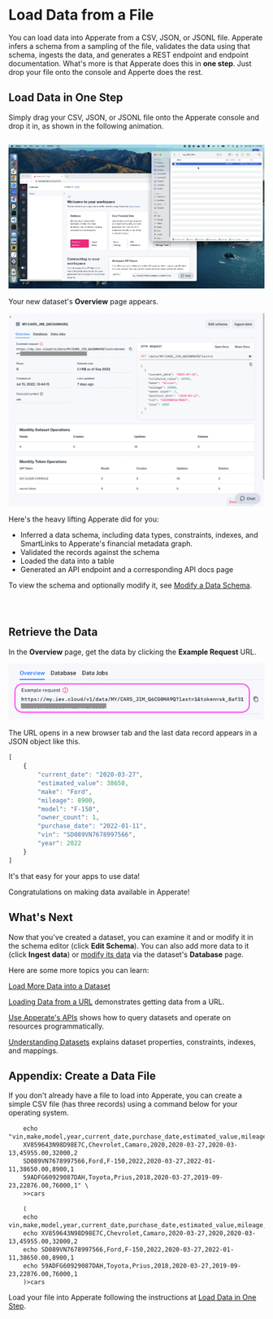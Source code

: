 # Load Data from a File

You can load data into Apperate from a CSV, JSON, or JSONL file. Apperate infers a schema from a sampling of the file, validates the data using that schema, ingests the data, and generates a REST endpoint and endpoint documentation. What's more is that Apperate does this in **one step**. Just drop your file onto the console and Apperte does the rest.

## Load Data in One Step

Simply drag your CSV, JSON, or JSONL file onto the Apperate console and drop it in, as shown in the following animation.

``` {tip} If you need a sample file to load, see [Appendix: Create a Data File](#appendix-create-a-data-file).
```

![](./loading-data-from-a-file/drop-file-onto-console.gif)

Your new dataset's **Overview** page appears.

![](./loading-data-from-a-file/cars-dataset-overview.png)

Here's the heavy lifting Apperate did for you:

- Inferred a data schema, including data types, constraints, indexes, and SmartLinks to Apperate's financial metadata graph.
- Validated the records against the schema
- Loaded the data into a table
- Generated an API endpoint and a corresponding API docs page

To view the schema and optionally modify it, see [Modify a Data Schema](../managing-your-data/updating-a-dataset-schema.md).

``` {tip} If data ingestion fails or you suspect issues, check the ingestion details in the **Data Jobs**  tab or navigate to **Logs**, and check  the **Log Stream** or **Ingestion Logs**. For guidance, see [Monitor Deployments](../administration/monitoring-deployments.md).
```

``` {important} 20,000,000 record limit per ingestion.
```

``` {note} Apperate supports CSV files that use the following common data delimiters: comma (,), tab, or pipe (\|) characters. JSON and JSONL files are also supported.
```

## Retrieve the Data

In the **Overview** page, get the data by clicking the **Example Request** URL.

![](./loading-data-from-a-file/cars-example-request.png) 

The URL opens in a new browser tab and the last data record appears in a JSON object like this.

```javascript
[
    {
        "current_date": "2020-03-27",
        "estimated_value": 38650,
        "make": "Ford",
        "mileage": 8900,
        "model": "F-150",
        "owner_count": 1,
        "purchase_date": "2022-01-11",
        "vin": "SD089VN7678997566",
        "year": 2022
    }
]
```

It's that easy for your apps to use data!

Congratulations on making data available in Apperate!

## What's Next

Now that you've created a dataset, you can examine it and or modify it in the schema editor (click **Edit Schema**). You can also add more data to it (click **Ingest data**) or [modify its data](../managing-your-data/update-data.md) via the dataset's **Database** page.

Here are some more topics you can learn:

[Load More Data into a Dataset](./load-more-data-into-a-dataset.md)

[Loading Data from a URL](./loading-data-from-a-url.md) demonstrates getting data from a URL.

[Use Apperate's APIs](../developer-tools/use-apperate-apis.md) shows how to query datasets and operate on resources programmatically.

[Understanding Datasets](../managing-your-data/understanding-datasets.md) explains dataset properties, constraints, indexes, and mappings.

## Appendix: Create a Data File

If you don't already have a file to load into Apperate, you can create a simple CSV file (has three records) using a command below for your operating system.

```{tab} Linux/MacOS
    echo "vin,make,model,year,current_date,purchase_date,estimated_value,mileage,owner_count
    XV859643N98D98E7C,Chevrolet,Camaro,2020,2020-03-27,2020-03-13,45955.00,32000,2
    SD089VN7678997566,Ford,F-150,2022,2020-03-27,2022-01-11,38650.00,8900,1
    59ADFG60929087DAH,Toyota,Prius,2018,2020-03-27,2019-09-23,22876.00,76000,1" \
    >>cars
```

``` {tab} Windows
    (
    echo vin,make,model,year,current_date,purchase_date,estimated_value,mileage,owner_count
    echo XV859643N98D98E7C,Chevrolet,Camaro,2020-03-27,2020,2020-03-13,45955.00,32000,2
    echo SD089VN7678997566,Ford,F-150,2022,2020-03-27,2022-01-11,38650.00,8900,1
    echo 59ADFG60929087DAH,Toyota,Prius,2018,2020-03-27,2019-09-23,22876.00,76000,1
    )>cars
```

Load your file into Apperate following the instructions at [Load Data in One Step](#load-data-in-one-step).